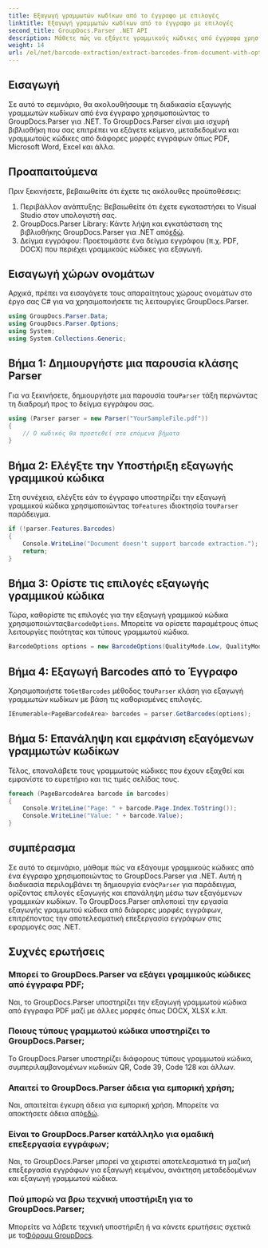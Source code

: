```yaml
---
title: Εξαγωγή γραμμωτών κωδίκων από το έγγραφο με επιλογές
linktitle: Εξαγωγή γραμμωτών κωδίκων από το έγγραφο με επιλογές
second_title: GroupDocs.Parser .NET API
description: Μάθετε πώς να εξάγετε γραμμικούς κώδικες από έγγραφα χρησιμοποιώντας το GroupDocs.Parser για .NET. Ολοκληρωμένο σεμινάριο με παραδείγματα κώδικα και συχνές ερωτήσεις.
weight: 14
url: /el/net/barcode-extraction/extract-barcodes-from-document-with-options/
---
```

## Εισαγωγή
Σε αυτό το σεμινάριο, θα ακολουθήσουμε τη διαδικασία εξαγωγής γραμμωτών κωδίκων από ένα έγγραφο χρησιμοποιώντας το GroupDocs.Parser για .NET. Το GroupDocs.Parser είναι μια ισχυρή βιβλιοθήκη που σας επιτρέπει να εξάγετε κείμενο, μεταδεδομένα και γραμμωτούς κώδικες από διάφορες μορφές εγγράφων όπως PDF, Microsoft Word, Excel και άλλα.
## Προαπαιτούμενα
Πριν ξεκινήσετε, βεβαιωθείτε ότι έχετε τις ακόλουθες προϋποθέσεις:
1. Περιβάλλον ανάπτυξης: Βεβαιωθείτε ότι έχετε εγκαταστήσει το Visual Studio στον υπολογιστή σας.
2.  GroupDocs.Parser Library: Κάντε λήψη και εγκατάσταση της βιβλιοθήκης GroupDocs.Parser για .NET από[εδώ](https://releases.groupdocs.com/parser/net/).
3. Δείγμα εγγράφου: Προετοιμάστε ένα δείγμα εγγράφου (π.χ. PDF, DOCX) που περιέχει γραμμικούς κώδικες για εξαγωγή.

## Εισαγωγή χώρων ονομάτων
Αρχικά, πρέπει να εισαγάγετε τους απαραίτητους χώρους ονομάτων στο έργο σας C# για να χρησιμοποιήσετε τις λειτουργίες GroupDocs.Parser.
```csharp
using GroupDocs.Parser.Data;
using GroupDocs.Parser.Options;
using System;
using System.Collections.Generic;
```
## Βήμα 1: Δημιουργήστε μια παρουσία κλάσης Parser
 Για να ξεκινήσετε, δημιουργήστε μια παρουσία του`Parser` τάξη περνώντας τη διαδρομή προς το δείγμα εγγράφου σας.
```csharp
using (Parser parser = new Parser("YourSampleFile.pdf"))
{
    // Ο κωδικός θα προστεθεί στα επόμενα βήματα
}
```
## Βήμα 2: Ελέγξτε την Υποστήριξη εξαγωγής γραμμικού κώδικα
 Στη συνέχεια, ελέγξτε εάν το έγγραφο υποστηρίζει την εξαγωγή γραμμικού κώδικα χρησιμοποιώντας το`Features` ιδιοκτησία του`Parser` παράδειγμα.
```csharp
if (!parser.Features.Barcodes)
{
    Console.WriteLine("Document doesn't support barcode extraction.");
    return;
}
```
## Βήμα 3: Ορίστε τις επιλογές εξαγωγής γραμμικού κώδικα
 Τώρα, καθορίστε τις επιλογές για την εξαγωγή γραμμικού κώδικα χρησιμοποιώντας`BarcodeOptions`. Μπορείτε να ορίσετε παραμέτρους όπως λειτουργίες ποιότητας και τύπους γραμμωτού κώδικα.
```csharp
BarcodeOptions options = new BarcodeOptions(QualityMode.Low, QualityMode.Low, "QR");
```
## Βήμα 4: Εξαγωγή Barcodes από το Έγγραφο
 Χρησιμοποιήστε το`GetBarcodes` μέθοδος του`Parser` κλάση για εξαγωγή γραμμωτών κωδίκων με βάση τις καθορισμένες επιλογές.
```csharp
IEnumerable<PageBarcodeArea> barcodes = parser.GetBarcodes(options);
```
## Βήμα 5: Επανάληψη και εμφάνιση εξαγόμενων γραμμωτών κωδίκων
Τέλος, επαναλάβετε τους γραμμωτούς κώδικες που έχουν εξαχθεί και εμφανίστε το ευρετήριο και τις τιμές σελίδας τους.
```csharp
foreach (PageBarcodeArea barcode in barcodes)
{
    Console.WriteLine("Page: " + barcode.Page.Index.ToString());
    Console.WriteLine("Value: " + barcode.Value);
}
```

## συμπέρασμα
 Σε αυτό το σεμινάριο, μάθαμε πώς να εξάγουμε γραμμικούς κώδικες από ένα έγγραφο χρησιμοποιώντας το GroupDocs.Parser για .NET. Αυτή η διαδικασία περιλαμβάνει τη δημιουργία ενός`Parser` για παράδειγμα, ορίζοντας επιλογές εξαγωγής και επανάληψη μέσω των εξαγόμενων γραμμικών κωδίκων. Το GroupDocs.Parser απλοποιεί την εργασία εξαγωγής γραμμωτού κώδικα από διάφορες μορφές εγγράφων, επιτρέποντας την αποτελεσματική επεξεργασία εγγράφων στις εφαρμογές σας .NET.

## Συχνές ερωτήσεις
### Μπορεί το GroupDocs.Parser να εξάγει γραμμικούς κώδικες από έγγραφα PDF;
Ναι, το GroupDocs.Parser υποστηρίζει την εξαγωγή γραμμωτού κώδικα από έγγραφα PDF μαζί με άλλες μορφές όπως DOCX, XLSX κ.λπ.
### Ποιους τύπους γραμμωτού κώδικα υποστηρίζει το GroupDocs.Parser;
Το GroupDocs.Parser υποστηρίζει διάφορους τύπους γραμμωτού κώδικα, συμπεριλαμβανομένων κωδικών QR, Code 39, Code 128 και άλλων.
### Απαιτεί το GroupDocs.Parser άδεια για εμπορική χρήση;
 Ναι, απαιτείται έγκυρη άδεια για εμπορική χρήση. Μπορείτε να αποκτήσετε άδεια από[εδώ](https://purchase.groupdocs.com/buy).
### Είναι το GroupDocs.Parser κατάλληλο για ομαδική επεξεργασία εγγράφων;
Ναι, το GroupDocs.Parser μπορεί να χειριστεί αποτελεσματικά τη μαζική επεξεργασία εγγράφων για εξαγωγή κειμένου, ανάκτηση μεταδεδομένων και εξαγωγή γραμμωτού κώδικα.
### Πού μπορώ να βρω τεχνική υποστήριξη για το GroupDocs.Parser;
 Μπορείτε να λάβετε τεχνική υποστήριξη ή να κάνετε ερωτήσεις σχετικά με το[Φόρουμ GroupDocs](https://forum.groupdocs.com/c/parser/17).